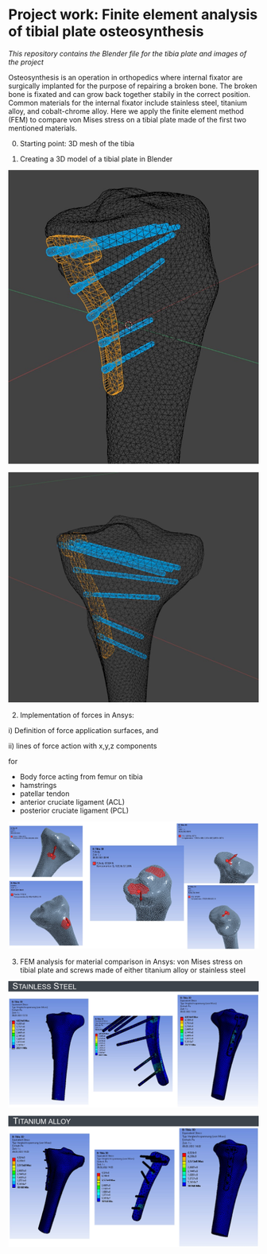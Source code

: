 # **Project work: Finite element analysis of tibial plate osteosynthesis**
*This repository contains the Blender file for the tibia plate and images of the project*

Osteosynthesis is an operation in orthopedics where internal fixator are surgically implanted for the purpose of repairing a broken bone. The broken bone is fixated and can grow back together stabily in the correct position. Common materials for the internal fixator include stainless steel, titanium alloy, and cobalt-chrome alloy. Here we apply the finite element method (FEM) to compare von Mises stress on a tibial plate made of the first two mentioned materials.

0) Starting point: 3D mesh of the tibia

1) Creating a 3D model of a tibial plate in Blender

![tibia_plate_model_medial](img/tibia_plate_medial.jpg)

![tibia_plate_model_ frontolateral](img/tibia_plate_frontolateral.jpg)

2) Implementation of forces in Ansys:

i) Definition of force application surfaces, and 

ii) lines of force action with x,y,z components

for
-  Body force acting from femur on tibia
- hamstrings
- patellar tendon
- anterior cruciate ligament (ACL) 
- posterior cruciate ligament (PCL)

![tibia_forces](img/forces.jpg)

3) FEM analysis for material comparison in Ansys: von Mises stress on tibial plate and screws made of either titanium alloy or stainless steel

![fem_stainless_steel](img/stainless_steel.jpg)

![fem_titanium_alloy](img/titanium_alloy.jpg)
